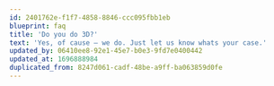```yaml
---
id: 2401762e-f1f7-4858-8846-ccc095fbb1eb
blueprint: faq
title: 'Do you do 3D?'
text: 'Yes, of cause – we do. Just let us know whats your case.'
updated_by: 06410ee8-92e1-45e7-b0e3-9fd7e0400442
updated_at: 1696888984
duplicated_from: 8247d061-cadf-48be-a9ff-ba063859d0fe
---
```

